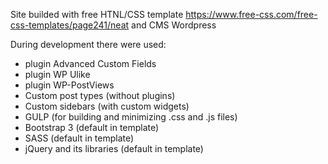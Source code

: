 Site builded with free HTNL/CSS template https://www.free-css.com/free-css-templates/page241/neat and CMS Wordpress

During development there were used:

- plugin Advanced Custom Fields
- plugin WP Ulike
- plugin WP-PostViews
- Custom post types (without plugins)
- Custom sidebars (with custom widgets)
- GULP (for building and minimizing .css and .js files)
- Bootstrap 3 (default in template)
- SASS (default in template)
- jQuery and its libraries (default in template)



